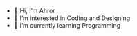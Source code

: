 - 👋 Hi, I’m Ahror
- 👀 I’m interested in Coding and Designing
- 🌱 I’m currently learning Programming

<!---
Ahror101/Ahror101 is a ✨ special ✨ repository because its `README.md` (this file) appears on your GitHub profile.
You can click the Preview link to take a look at your changes.
--->
